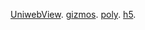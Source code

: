 [UniwebView](uniwebview://action?CaptureScreen=CaptureScreen). 
[gizmos](http://www.example.com/gizmos). 
[poly](https://poly-odyssey.onelink.me/wWkm/polyodyssey). 
[h5](https://yf2youngfun.top/wWkm/index.html). 
